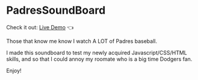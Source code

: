 # PadresSoundBoard

Check it out: [Live Demo](https://skeanster.github.io/padres/) :point_left:

Those that know me know I watch A LOT of Padres baseball.

I made this soundboard to test my newly acquired Javascript/CSS/HTML skills, and so that I could annoy my roomate who is a big time Dodgers fan.

Enjoy!
